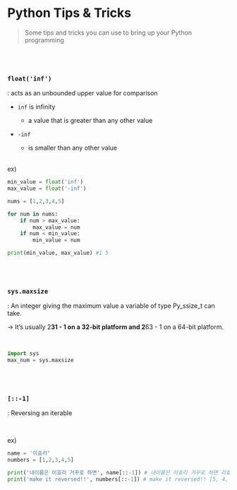 # Python Tips & Tricks

> Some tips and tricks you can use to bring up your Python programming

<br>

<br>

### `float('inf')`

: acts as an unbounded upper value for comparison

- `inf`  is infinity

  - a value that is greater than any other value

- `-inf`

  - is smaller than any other value

  <br>

ex)

```python
min_value = float('inf')
max_value = float('-inf')

nums = [1,2,3,4,5]

for num in nums:
    if num > max_value:
        max_value = num
    if num < min_value:
        min_value = num

print(min_value, max_value) #1 5
```

<br><br>

### `sys.maxsize`

: An integer giving the maximum value a variable of type Py_ssize_t can take. 

-> It’s usually 2**31 - 1 on a 32-bit platform and 2**63 - 1 on a 64-bit platform.

<br>

```python
import sys
max_num = sys.maxsize
```



<br>

<br>

### `[::-1]`

: Reversing an iterable

<br>

ex)

```python
name = '이효리'
numbers = [1,2,3,4,5]

print('내이름은 이효리 거꾸로 하면', name[::-1]) # 내이름은 이효리 거꾸로 하면 리효이
print('make it reversed!!', numbers[::-1]) # make it reversed!! [5, 4, 3, 2, 1]
```

